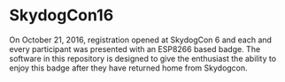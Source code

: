 # SkydogCon16
On October 21, 2016, registration opened at SkydogCon 6 and each and every participant was presented with an ESP8266 based badge.  The software in this repository is designed to give the enthusiast the ability to enjoy this badge after they have returned home from Skydogcon.
